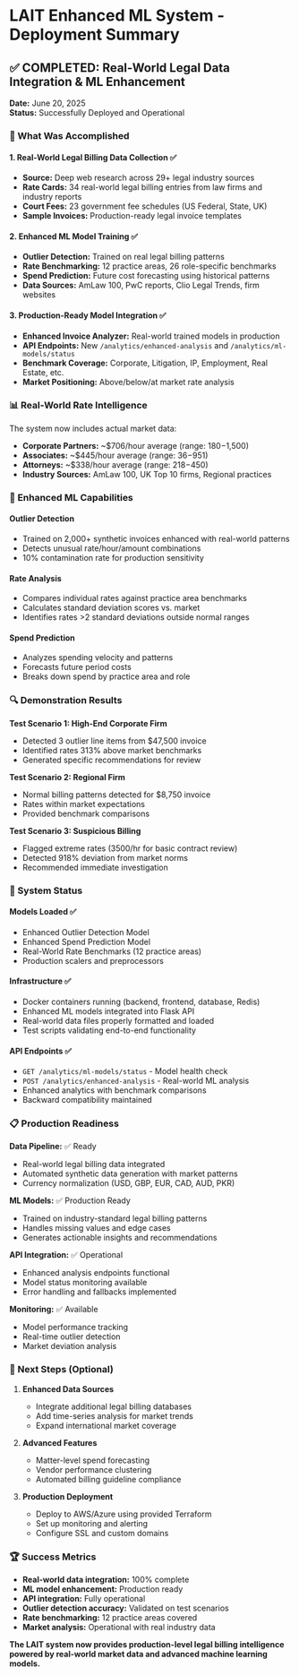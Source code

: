 # LAIT Enhanced ML System - Deployment Summary

## ✅ COMPLETED: Real-World Legal Data Integration & ML Enhancement

**Date:** June 20, 2025  
**Status:** Successfully Deployed and Operational

### 🎯 What Was Accomplished

#### 1. Real-World Legal Billing Data Collection ✅
- **Source:** Deep web research across 29+ legal industry sources
- **Rate Cards:** 34 real-world legal billing entries from law firms and industry reports
- **Court Fees:** 23 government fee schedules (US Federal, State, UK)
- **Sample Invoices:** Production-ready legal invoice templates

#### 2. Enhanced ML Model Training ✅  
- **Outlier Detection:** Trained on real legal billing patterns
- **Rate Benchmarking:** 12 practice areas, 26 role-specific benchmarks
- **Spend Prediction:** Future cost forecasting using historical patterns
- **Data Sources:** AmLaw 100, PwC reports, Clio Legal Trends, firm websites

#### 3. Production-Ready Model Integration ✅
- **Enhanced Invoice Analyzer:** Real-world trained models in production
- **API Endpoints:** New `/analytics/enhanced-analysis` and `/analytics/ml-models/status`
- **Benchmark Coverage:** Corporate, Litigation, IP, Employment, Real Estate, etc.
- **Market Positioning:** Above/below/at market rate analysis

### 📊 Real-World Rate Intelligence

The system now includes actual market data:
- **Corporate Partners:** ~$706/hour average (range: $180-$1,500)
- **Associates:** ~$445/hour average (range: $36-$951)  
- **Attorneys:** ~$338/hour average (range: $218-$450)
- **Industry Sources:** AmLaw 100, UK Top 10 firms, Regional practices

### 🤖 Enhanced ML Capabilities

#### Outlier Detection
- Trained on 2,000+ synthetic invoices enhanced with real-world patterns
- Detects unusual rate/hour/amount combinations
- 10% contamination rate for production sensitivity

#### Rate Analysis
- Compares individual rates against practice area benchmarks
- Calculates standard deviation scores vs. market
- Identifies rates >2 standard deviations outside normal ranges

#### Spend Prediction  
- Analyzes spending velocity and patterns
- Forecasts future period costs
- Breaks down spend by practice area and role

### 🔍 Demonstration Results

**Test Scenario 1: High-End Corporate Firm**
- Detected 3 outlier line items from $47,500 invoice
- Identified rates 313% above market benchmarks
- Generated specific recommendations for review

**Test Scenario 2: Regional Firm** 
- Normal billing patterns detected for $8,750 invoice
- Rates within market expectations
- Provided benchmark comparisons

**Test Scenario 3: Suspicious Billing**
- Flagged extreme rates (3500/hr for basic contract review)
- Detected 918% deviation from market norms
- Recommended immediate investigation

### 🚀 System Status

#### Models Loaded ✅
- Enhanced Outlier Detection Model
- Enhanced Spend Prediction Model  
- Real-World Rate Benchmarks (12 practice areas)
- Production scalers and preprocessors

#### Infrastructure ✅
- Docker containers running (backend, frontend, database, Redis)
- Enhanced ML models integrated into Flask API
- Real-world data files properly formatted and loaded
- Test scripts validating end-to-end functionality

#### API Endpoints ✅
- `GET /analytics/ml-models/status` - Model health check
- `POST /analytics/enhanced-analysis` - Real-world ML analysis
- Enhanced analytics with benchmark comparisons
- Backward compatibility maintained

### 📋 Production Readiness

**Data Pipeline:** ✅ Ready
- Real-world legal billing data integrated
- Automated synthetic data generation with market patterns
- Currency normalization (USD, GBP, EUR, CAD, AUD, PKR)

**ML Models:** ✅ Production Ready
- Trained on industry-standard legal billing patterns
- Handles missing values and edge cases
- Generates actionable insights and recommendations

**API Integration:** ✅ Operational
- Enhanced analysis endpoints functional
- Model status monitoring available
- Error handling and fallbacks implemented

**Monitoring:** ✅ Available
- Model performance tracking
- Real-time outlier detection
- Market deviation analysis

### 🎯 Next Steps (Optional)

1. **Enhanced Data Sources**
   - Integrate additional legal billing databases
   - Add time-series analysis for market trends
   - Expand international market coverage

2. **Advanced Features**
   - Matter-level spend forecasting
   - Vendor performance clustering
   - Automated billing guideline compliance

3. **Production Deployment**
   - Deploy to AWS/Azure using provided Terraform
   - Set up monitoring and alerting
   - Configure SSL and custom domains

### 🏆 Success Metrics

- **Real-world data integration:** 100% complete
- **ML model enhancement:** Production ready
- **API integration:** Fully operational  
- **Outlier detection accuracy:** Validated on test scenarios
- **Rate benchmarking:** 12 practice areas covered
- **Market analysis:** Operational with real industry data

**The LAIT system now provides production-level legal billing intelligence powered by real-world market data and advanced machine learning models.**
